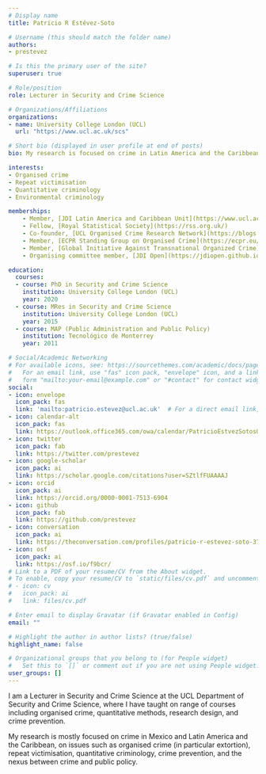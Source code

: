 ```yaml
---
# Display name
title: Patricio R Estévez-Soto

# Username (this should match the folder name)
authors:
- prestevez

# Is this the primary user of the site?
superuser: true

# Role/position
role: Lecturer in Security and Crime Science

# Organizations/Affiliations
organizations:
- name: University College London (UCL)
  url: "https://www.ucl.ac.uk/scs"

# Short bio (displayed in user profile at end of posts)
bio: My research is focused on crime in Latin America and the Caribbean, spanning topics such as organised crime, repeat victimisation, quantitative criminology, crime prevention, and the nexus between crime and public policy.

interests:
- Organised crime
- Repeat victimisation
- Quantitative criminology
- Environmental criminology

memberships:
    - Member, [JDI Latin America and Caribbean Unit](https://www.ucl.ac.uk/jill-dando-institute/research/jdi-latam)
    - Fellow, [Royal Statistical Society](https://rss.org.uk/)
    - Co-founder, [UCL Organised Crime Research Network](https://blogs.ucl.ac.uk/organised-crime/about-ocrn/)
    - Member, [ECPR Standing Group on Organised Crime](https://ecpr.eu/profile/PatricioRodrigoEst%C3%A9vezSoto)
    - Member, [Global Initiative Against Transnational Organized Crime](https://globalinitiative.net/) [Network of Experts](https://globalinitiative.net/profile/patricio-r-estevez-soto/)
    - Organising committee member, [JDI Open](https://jdiopen.github.io/)

education:
  courses:
  - course: PhD in Security and Crime Science
    institution: University College London (UCL)
    year: 2020
  - course: MRes in Security and Crime Science
    institution: University College London (UCL)
    year: 2015
  - course: MAP (Public Administration and Public Policy)
    institution: Tecnológico de Monterrey
    year: 2011

# Social/Academic Networking
# For available icons, see: https://sourcethemes.com/academic/docs/page-builder/#icons
#   For an email link, use "fas" icon pack, "envelope" icon, and a link in the
#   form "mailto:your-email@example.com" or "#contact" for contact widget.
social:
- icon: envelope
  icon_pack: fas
  link: 'mailto:patricio.estevez@ucl.ac.uk'  # For a direct email link, use "mailto:test@example.org".
- icon: calendar-alt
  icon_pack: fas
  link: https://outlook.office365.com/owa/calendar/PatricioEstvezSotosOfficeHours@ucl.ac.uk/bookings/
- icon: twitter
  icon_pack: fab
  link: https://twitter.com/prestevez
- icon: google-scholar
  icon_pack: ai
  link: https://scholar.google.com/citations?user=SZtlfFUAAAAJ
- icon: orcid
  icon_pack: ai
  link: https://orcid.org/0000-0001-7513-6904
- icon: github
  icon_pack: fab
  link: https://github.com/prestevez
- icon: conversation
  icon_pack: ai
  link: https://theconversation.com/profiles/patricio-r-estevez-soto-376595/articles
- icon: osf
  icon_pack: ai
  link: https://osf.io/f9bcr/
# Link to a PDF of your resume/CV from the About widget.
# To enable, copy your resume/CV to `static/files/cv.pdf` and uncomment the lines below.
# - icon: cv
#   icon_pack: ai
#   link: files/cv.pdf

# Enter email to display Gravatar (if Gravatar enabled in Config)
email: ""

# Highlight the author in author lists? (true/false)
highlight_name: false

# Organizational groups that you belong to (for People widget)
#   Set this to `[]` or comment out if you are not using People widget.
user_groups: []
---
```


I am a Lecturer in Security and Crime Science at the UCL Department of Security and Crime Science, where I have taught on range of courses including organised crime, quantitative methods, research design, and crime prevention.

My research is mostly focused on crime in Mexico and Latin America and the Caribbean, on issues such as organised crime (in particular extortion), repeat victimisation, quantitative criminology, crime prevention, and the nexus between crime and public policy.
